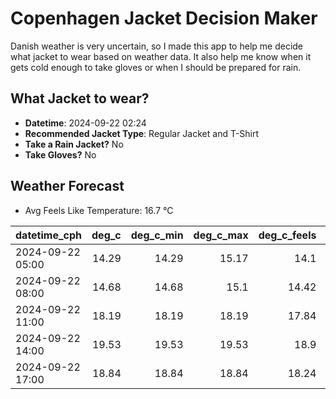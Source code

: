 
# Copenhagen Jacket Decision Maker

Danish weather is very uncertain, so I made this app to help me decide what jacket to wear based on weather data. 
It also help me know when it gets cold enough to take gloves or when I should be prepared for rain.

## What Jacket to wear?

- **Datetime**: 2024-09-22 02:24
- **Recommended Jacket Type**: Regular Jacket and T-Shirt
- **Take a Rain Jacket?** No
- **Take Gloves?** No

## Weather Forecast
- Avg Feels Like Temperature: 16.7 °C

| datetime_cph     |   deg_c |   deg_c_min |   deg_c_max |   deg_c_feels | weather   | wind   | rain   |
|:-----------------|--------:|------------:|------------:|--------------:|:----------|:-------|:-------|
| 2024-09-22 05:00 |   14.29 |       14.29 |       15.17 |         14.1  | Clouds    | Low    | None   |
| 2024-09-22 08:00 |   14.68 |       14.68 |       15.1  |         14.42 | Clouds    | Low    | None   |
| 2024-09-22 11:00 |   18.19 |       18.19 |       18.19 |         17.84 | Clouds    | Low    | None   |
| 2024-09-22 14:00 |   19.53 |       19.53 |       19.53 |         18.9  | Clouds    | Low    | None   |
| 2024-09-22 17:00 |   18.84 |       18.84 |       18.84 |         18.24 | Clouds    | Low    | None   |
        